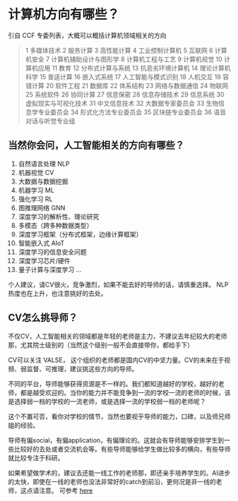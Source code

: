 # 计算机方向有哪些？
引自 CCF 专委列表，大概可以概括计算机领域相关的方向

> 1 多媒体技术 2 服务计算  3 高性能计算  4 工业控制计算机  5 互联网  6 计算机安全  7 计算机辅助设计与图形学  8 计算机工程与工艺  9 计算机视觉  10 计算机应用  11 教育  12 分布式计算与系统  13 抗恶劣环境计算机  14 理论计算机科学  15 普适计算  16 嵌入式系统  17 人工智能与模式识别  18 人机交互  19 容错计算  20 软件工程  21 数据库  22 体系结构  23 网络与数据通信  24 物联网  25 系统软件  26 协同计算  27 信息保密  28 信息存储技术  29 信息系统  30 虚拟现实与可视化技术  31 中文信息技术  32 大数据专家委员会  33 生物信息学专业委员会  34 形式化方法专业委员会 35 区块链专业委员会 36 语音对话与听觉专业组

## 当然你会问，人工智能相关的方向有哪些？

1. 自然语言处理 NLP
2. 机器视觉 CV
3. 大数据与数据挖掘
4. 机器学习 ML
5. 强化学习 RL
6. 图推理网络 GNN
7. 深度学习的解析性、理论研究
8. 多模态（跨多种数据类型）
9. 深度学习框架（分布式框架，边缘计算框架）
10. 智能嵌入式 AIoT
11. 深度学习的信息安全问题
12. 深度学习芯片/硬件
13. 量子计算与深度学习
...

个人建议，请CV很火，竞争激烈，如果不能去好的导师的话，请慎重选择。 NLP热度也在上升，也注意挑好的去处。

## CV怎么挑导师？

不仅CV，人工智能相关的领域都是年轻的老师是主力，不建议去年纪较大的老师那，尤其院士级别的（当然这个级别一般不会直接带你，都给手下）

CV可以关注 VALSE， 这个组织的老师都是国内CV的中坚力量。CV的未来在于视频、弱监督、可推理，建议挑这些方向的导师。

不同的平台，导师能够获得资源是不一样的。我们都知道越好的学校，越好的老师，都是越受欢迎的。当你的能力并不能竞争到一流的学校一流的老师的时候，该是选择弱一档的学校的一流老师，或是选择一流的学校弱一档的老师呢？

这个不置可否，看你对学校的情节，当然也要视乎导师的能力，口碑，以及师兄师姐的经验。

导师有偏social，有偏application，有偏理论的。这就会有导师能够安排学生到一些比较好的去处或者交流机会等。有些导师能够给学生做比较多的横向，有些导师就比较专注于科研。

如果希望做学术的，建议去还能一线工作的老师那，即还亲手培养学生的。AI进步的太快，即使在一线的老师也没法非常好的catch到前沿，更何况是非一线的老师，这点请注意。
可参考 [here](https://mp.weixin.qq.com/s/hU7F1O01bD_5GrvysD0r-A)
